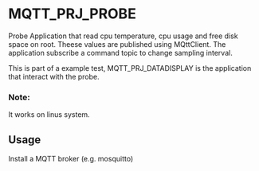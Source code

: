# MQTT_PRJ_PROBE
Probe Application that read cpu temperature, cpu usage and free disk space on root.
Theese values are published using MQttClient.
The application subscribe a command topic to change sampling interval.

This is part of a example test, MQTT_PRJ_DATADISPLAY is the application that interact with the probe.



### Note:
It works on linus system.

## Usage
Install a MQTT broker (e.g. mosquitto)
